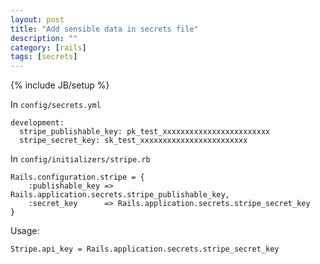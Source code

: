 ```yaml
---
layout: post
title: "Add sensible data in secrets file"
description: ""
category: [rails]
tags: [secrets]
---
```

{% include JB/setup %}

In `config/secrets.yml`

    development: 
      stripe_publishable_key: pk_test_xxxxxxxxxxxxxxxxxxxxxxxx 
      stripe_secret_key: sk_test_xxxxxxxxxxxxxxxxxxxxxxxx

In `config/initializers/stripe.rb`

    Rails.configuration.stripe = {
        :publishable_key => Rails.application.secrets.stripe_publishable_key,
        :secret_key      => Rails.application.secrets.stripe_secret_key
    }

Usage: 

    Stripe.api_key = Rails.application.secrets.stripe_secret_key
